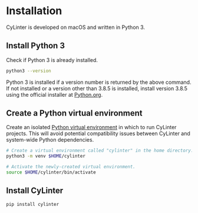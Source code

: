 # Installation

CyLinter is developed on macOS and written in Python 3.

## Install Python 3

Check if Python 3 is already installed.

``` bash
python3 --version
```

 Python 3 is installed if a version number is returned by the above command. If not installed or a version other than 3.8.5 is installed, install version 3.8.5 using the official installer at [Python.org](https://www.python.org/downloads/mac-osx/).

## Create a Python virtual environment

Create an isolated [Python virtual environment](https://docs.python.org/3/library/venv.html) in which to run CyLinter projects. This will avoid potential compatibility issues between CyLinter and system-wide Python dependencies.

``` bash
# Create a virtual environment called "cylinter" in the home directory.
python3 -m venv $HOME/cylinter

# Activate the newly-created virtual environment.
source $HOME/cylinter/bin/activate  
```

## Install CyLinter

``` bash
pip install cylinter  
```
